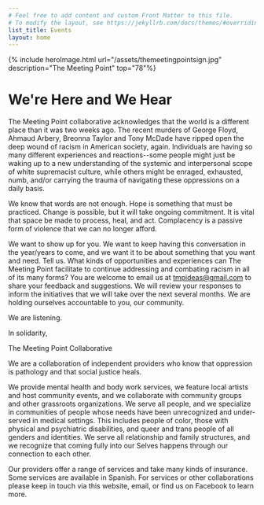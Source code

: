 ```yaml
---
# Feel free to add content and custom Front Matter to this file.
# To modify the layout, see https://jekyllrb.com/docs/themes/#overriding-theme-defaults
list_title: Events
layout: home
---
```


{% include heroImage.html url="/assets/themeetingpointsign.jpg" description="The Meeting Point" top="78"%}
# We're Here and We Hear

The Meeting Point collaborative acknowledges that the world is a different place than it was two weeks ago. The recent murders of George Floyd, Ahmaud Arbery, Breonna Taylor and Tony McDade have ripped open the deep wound of racism in American society, again. Individuals are having so many different experiences and reactions--some people might just be waking up to a new understanding of the systemic and interpersonal scope of white supremacist culture, while others might be enraged, exhausted, numb, and/or carrying the trauma of navigating these oppressions on a daily basis.

We know that words are not enough. Hope is something that must be practiced. Change is possible, but it will take ongoing commitment. It is vital that space be made to process, heal, and act. Complacency is a passive form of violence that we can no longer afford.

We want to show up for you. We want to keep having this conversation in the year/years to come, and we want it to be about something that you want and need. Tell us. What kinds of opportunities and experiences can The Meeting Point facilitate to continue addressing and combating racism in all of its many forms? You are welcome to email us at tmpideas@gmail.com to share your feedback and suggestions. We will review your responses to inform the initiatives that we will take over the next several months. We are holding ourselves accountable to you, our community.

We are listening.

In solidarity,

The Meeting Point Collaborative




We are a collaboration of independent providers who know that oppression is pathology and that social justice heals.

We provide mental health and body work services, we feature local artists and host community events, and we collaborate with community groups and other grassroots organizations. We serve all people, and we specialize in communities of people whose needs have been unrecognized and under-served in medical settings. This includes people of color, those with physical and psychiatric disabilities, and queer and trans people of all genders and identities. We serve all relationship and family structures, and we recognize that coming fully into our Selves happens through our connection to each other.

Our providers offer a range of services and take many kinds of insurance. Some services are available in Spanish. For services or other collaborations please keep in touch via this website, email, or find us on Facebook to learn more.
